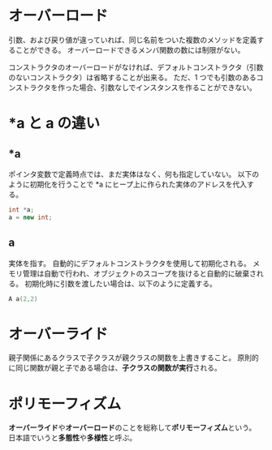 # オーバーロード

引数、および戻り値が違っていれば、同じ名前をついた複数のメソッドを定義することができる。
オーバーロードできるメンバ関数の数には制限がない。

コンストラクタのオーバーロードがなければ、デフォルトコンストラクタ（引数のないコンストラクタ）は省略することが出来る。
ただ、1 つでも引数のあるコンストラクタを作った場合、引数なしでインスタンスを作ることができない。

# \*a と a の違い

## \*a

ポインタ変数で定義時点では、まだ実体はなく、何も指定していない。
以下のように初期化を行うことで \*a にヒープ上に作られた実体のアドレスを代入する。

```cpp
int *a;
a = new int;
```

## a

実体を指す。
自動的にデフォルトコンストラクタを使用して初期化される。
メモリ管理は自動で行われ、オブジェクトのスコープを抜けると自動的に破棄される。
初期化時に引数を渡したい場合は、以下のように定義する。

```cpp
A a(2,2)
```

# オーバーライド

親子関係にあるクラスで子クラスが親クラスの関数を上書きすること。
原則的に同じ関数が親と子である場合は、**子クラスの関数が実行**される。

# ポリモーフィズム

**オーバーライド**や**オーバーロード**のことを総称して**ポリモーフィズム**という。
日本語でいうと**多態性**や**多様性**と呼ぶ。
